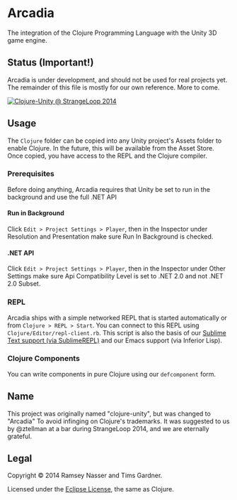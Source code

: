 Arcadia
=======
The integration of the Clojure Programming Language with the Unity 3D game engine.

Status (Important!)
-------------------
Arcadia is under development, and should not be used for real projects yet. The remainder of this file is mostly for our own reference. More to come.

[![Clojure-Unity @ StrangeLoop 2014](http://img.youtube.com/vi/tJr_TD1BtF0/0.jpg)](http://www.youtube.com/watch?v=tJr_TD1BtF0)

Usage
-----
The `Clojure` folder can be copied into any Unity project's Assets folder to enable Clojure. In the future, this will be available from the Asset Store. Once copied, you have access to the REPL and the Clojure compiler.

### Prerequisites
Before doing anything, Arcadia requires that Unity be set to run in the background and use the full .NET API

#### Run in Background
Click `Edit > Project Settings > Player`, then in the Inspector under Resolution and Presentation make sure Run In Background is checked.

#### .NET API
Click `Edit > Project Settings > Player`, then in the Inspector under Other Settings make sure Api Compatibility Level is set to .NET 2.0 and not .NET 2.0 Subset.

### REPL
Arcadia ships with a simple networked REPL that is started automatically or from `Clojure > REPL > Start`. You can connect to this REPL using `Clojure/Editor/repl-client.rb`. This script is also the basis of our [Sublime Text support (via SublimeREPL)](https://github.com/clojure-unity/repl-sublimetext) and our Emacs support (via Inferior Lisp).

### Clojure Components
You can write components in pure Clojure using our `defcomponent` form.

Name
-----
This project was originally named "clojure-unity", but was changed to "Arcadia" To avoid infinging on Clojure's trademarks. It was suggested to us by @ztellman at a bar during StrangeLoop 2014, and we are eternally grateful.

Legal
-----
Copyright © 2014 Ramsey Nasser and Tims Gardner.

Licensed under the [Eclipse License](https://www.eclipse.org/legal/epl-v10.html), the same as Clojure.
